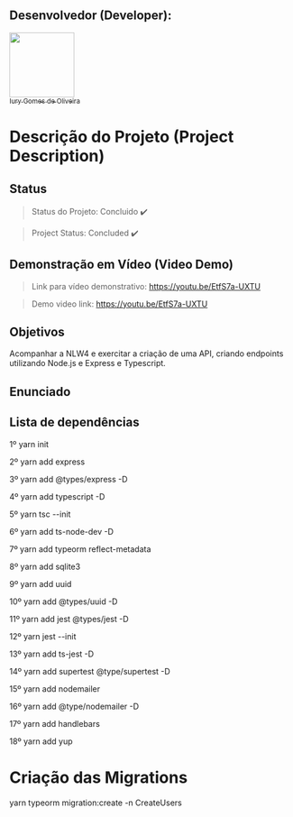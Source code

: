 <p align="center">
  <img src="">
</p>

## Desenvolvedor (Developer):

[<img src="https://avatars3.githubusercontent.com/u/30157522?s=460&u=30d3397df3e4655b6fa8047ac27052569cf7db78&v=4" width=115><br><sub>Iury Gomes de Oliveira</sub>](https://github.com/iurygdeoliveira)

# Descrição do Projeto (Project Description)

## Status

> Status do Projeto: Concluido :heavy_check_mark:

> Project Status: Concluded :heavy_check_mark:

## Demonstração em Vídeo (Video Demo)

> Link para vídeo demonstrativo: https://youtu.be/EtfS7a-UXTU

> Demo video link: https://youtu.be/EtfS7a-UXTU

## Objetivos

Acompanhar a NLW4 e exercitar a criação de uma API, criando endpoints utilizando Node.js e Express e Typescript.

## Enunciado



## Lista de dependências

1º yarn init

2º yarn add express

3º yarn add @types/express -D

4º yarn add typescript -D

5º yarn tsc --init

6º yarn add ts-node-dev -D 

7º yarn add typeorm reflect-metadata

8º yarn add sqlite3

9º yarn add uuid

10º yarn add @types/uuid -D

11º yarn add jest @types/jest -D

12º yarn jest --init

13º yarn add ts-jest -D

14º yarn add supertest @type/supertest -D

15º yarn add nodemailer

16º yarn add @type/nodemailer -D

17º yarn add handlebars

18º yarn add yup
# Criação das Migrations

yarn typeorm migration:create -n CreateUsers